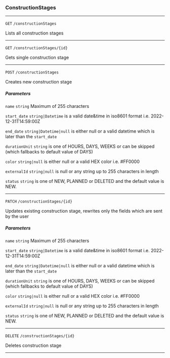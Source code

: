 ### ConstructionStages

---

`GET` `/constructionStages`

Lists all construction stages

---

`GET` `/constructionStages/{id}`

Gets single construction stage

---

`POST` `/constructionStages`

Creates new construction stage

##### Parameters

`name` `string` Maximum of 255 characters

`start_date` `string|Datetime` is a valid date&time in iso8601 format i.e. 2022-12-31T14:59:00Z

`end_date` `string|Datetime|null` is either null or a valid datetime which is later than the `start_date`

`durationUnit` `string` is one of HOURS, DAYS, WEEKS or can be skipped (which fallbacks to default value of DAYS)

`color` `string|null` is either null or a valid HEX color i.e. #FF0000

`externalId` `string|null` is null or any string up to 255 characters in length

`status` `string` is one of NEW, PLANNED or DELETED and the default value is NEW.


---

`PATCH` `/constructionStages/{id}`

Updates existing construction stage, rewrites only the fields which are sent by the user

##### Parameters

`name` `string` Maximum of 255 characters

`start_date` `string|Datetime` is a valid date&time in iso8601 format i.e. 2022-12-31T14:59:00Z

`end_date` `string|Datetime|null` is either null or a valid datetime which is later than the `start_date`

`durationUnit` `string` is one of HOURS, DAYS, WEEKS or can be skipped (which fallbacks to default value of DAYS)

`color` `string|null` is either null or a valid HEX color i.e. #FF0000

`externalId` `string|null` is null or any string up to 255 characters in length

`status` `string` is one of NEW, PLANNED or DELETED and the default value is NEW.


---

`DELETE` `/constructionStages/{id}`

Deletes construction stage

---

